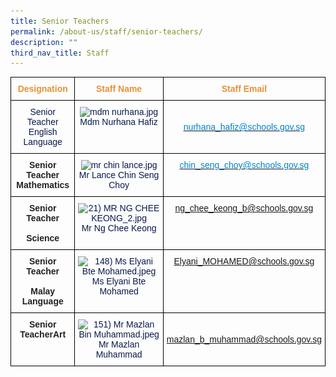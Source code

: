 ```yaml
---
title: Senior Teachers
permalink: /about-us/staff/senior-teachers/
description: ""
third_nav_title: Staff
---
```

<style type="text/css">
.tg  {border-collapse:collapse;border-spacing:0;}
.tg td{border-color:black;border-style:solid;border-width:1px;font-family:Arial, sans-serif;font-size:14px;
  overflow:hidden;padding:10px 5px;word-break:normal;}
.tg th{border-color:black;border-style:solid;border-width:1px;font-family:Arial, sans-serif;font-size:14px;
  font-weight:normal;overflow:hidden;padding:10px 5px;word-break:normal;}
.tg .tg-e3yx{color:#0382CB;text-align:center;vertical-align:top}
.tg .tg-hp8w{color:#081A4A;text-align:center;vertical-align:top}
.tg .tg-s2rg{color:#222;font-weight:bold;text-align:center;vertical-align:top}
.tg .tg-kymw{color:#E69138;font-weight:bold;text-align:center;vertical-align:top}
.tg .tg-e2r4{color:#081A4A;text-align:center;vertical-align:middle}
</style>
<table class="tg">
<thead>
  <tr>
    <th class="tg-kymw">Designation</th>
    <th class="tg-kymw">Staff Name</th>
    <th class="tg-kymw">Staff Email</th>
  </tr>
</thead>
<tbody>
  <tr>
    <td class="tg-hp8w"> Senior Teacher<br>English Language</td>
    <td class="tg-hp8w"><img src="![](/images/mdm%20nurhana.jpeg)" alt="mdm nurhana.jpg" width="109" height="137"><br><span style="color:inherit">Mdm Nurhana Hafiz</span></td>
    <td class="tg-e2r4"><span style="color:inherit;background-color:transparent">                        </span> <a href="mailto:nurhana_hafiz@schools.gov.sg" target="_blank" rel="noopener noreferrer"><span style="text-decoration:none;color:#0382CB">nurhana_hafiz@schools.gov.sg</span></a></td>
  </tr>
  <tr>
    <td class="tg-s2rg">Senior Teacher<br>Mathematics</td>
    <td class="tg-hp8w"><img src="![](/images/mr%20chin%20lance.jpeg)" alt="mr chin lance.jpg" width="116" height="144"><br>Mr Lance Chin Seng Choy<br></td>
    <td class="tg-hp8w"> <a href="mailto:chin_seng_choy@schools.gov.sg"><span style="text-decoration:none;color:#0382CB">chin_seng_choy@schools.gov.sg</span></a><a href="mailto:mazlan_b_muhammad@schools.gov.sg"><span style="text-decoration:none;color:#4067AE"> </span></a></td>
  </tr>
  <tr>
    <td class="tg-s2rg">Senior Teacher<br><br>Science</td>
    <td class="tg-hp8w"><img src="![](/images/21)%20MR%20NG%20CHEE%20KEONG_2.jpeg)" alt="21) MR NG CHEE KEONG_2.jpg" width="117" height="147"><br>Mr Ng Chee Keong </td>
    <td class="tg-e3yx"><a href="mailto:ng_chee_keong_b@schools.gov.sg"> ng_chee_keong_b@schools.gov.sg</a></td>
  </tr>
  <tr>
    <td class="tg-s2rg">Senior Teacher<br><br> Malay Language<br><span style="color:inherit"> </span></td>
    <td class="tg-hp8w"><img src="![](/images/148)%20Ms%20Elyani%20Bte%20Mohamed.jpeg)" alt="148) Ms Elyani Bte Mohamed.jpeg" width="111" height="142"><br><span style="color:inherit">Ms Elyani Bte Mohamed</span></td>
    <td class="tg-e3yx"><a href="mailto:Elyani_MOHAMED@schools.gov.sg">Elyani_MOHAMED@schools.gov.sg</a></td>
  </tr>
  <tr>
    <td class="tg-s2rg">Senior TeacherArt<br><span style="color:inherit">  </span></td>
    <td class="tg-hp8w"><img src="![](/images/151)%20Mr%20Mazlan%20Bin%20Muhammad.jpeg)" alt="151) Mr Mazlan Bin Muhammad.jpeg" width="108" height="135"><br>Mr Mazlan Muhammad<br></td>
    <td class="tg-e2r4"><span style="color:inherit;background-color:transparent"> </span><a href="mailto:mazlan_b_muhammad@schools.gov.sg">mazlan_b_muhammad@schools.gov.sg</a></td>
  </tr>
</tbody>
</table>